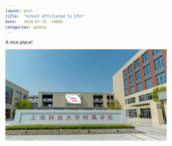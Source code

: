 ```yaml
---
layout: post
title:  "School Affiliated to STU!"
date:   2020-07-15  +0800
categories: update
---
```

A nice place!

![server](/source/A.jpg)